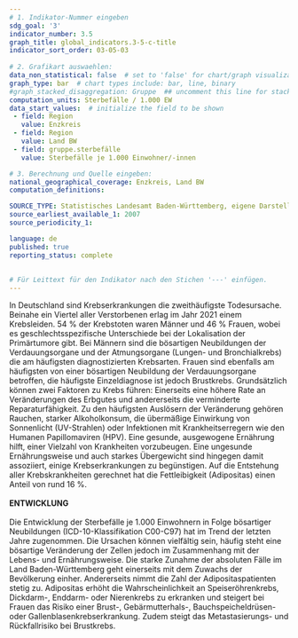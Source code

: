 ```yaml
---
# 1. Indikator-Nummer eingeben 
sdg_goal: '3' 
indicator_number: 3.5
graph_title: global_indicators.3-5-c-title
indicator_sort_order: 03-05-03
 
# 2. Grafikart auswaehlen: 
data_non_statistical: false  # set to 'false' for chart/graph visualization 
graph_type: bar  # chart types include: bar, line, binary 
#graph_stacked_disaggregation: Gruppe  ## uncomment this line for stacked bars. eplace 'Geschlecht' with the field of aggregation. 
computation_units: Sterbefälle / 1.000 EW 
data_start_values:  # initialize the field to be shown  
 - field: Region 
   value: Enzkreis
 - field: Region 
   value: Land BW 
 - field: gruppe.sterbefälle
   value: Sterbefälle je 1.000 Einwohner/-innen

# 3. Berechnung und Quelle eingeben: 
national_geographical_coverage: Enzkreis, Land BW
computation_definitions: 

SOURCE_TYPE: Statistisches Landesamt Baden-Württemberg, eigene Darstellung
source_earliest_available_1: 2007
source_periodicity_1: 

language: de   
published: true 
reporting_status: complete
 
 
# Für Leittext für den Indikator nach den Stichen '---' einfügen. 
---
```


In Deutschland sind Krebserkrankungen die zweithäufigste Todesursache. Beinahe ein Viertel aller Verstorbenen erlag im Jahr 2021 einem Krebsleiden. 54 % der Krebstoten waren Männer und 46 % Frauen, wobei es geschlechtsspezifische Unterschiede bei der Lokalisation der Primärtumore gibt. Bei Männern sind die bösartigen Neubildungen der Verdauungsorgane und der Atmungsorgane (Lungen- und Bronchialkrebs) die am häufigsten diagnostizierten Krebsarten. Frauen sind ebenfalls am häufigsten von einer bösartigen Neubildung der Verdauungsorgane betroffen, die häufigste Einzeldiagnose ist jedoch Brustkrebs. Grundsätzlich können zwei Faktoren zu Krebs führen: Einerseits eine höhere Rate an Veränderungen des Erbgutes und andererseits die verminderte Reparaturfähigkeit. Zu den häufigsten Auslösern der Veränderung gehören Rauchen, starker Alkoholkonsum, die übermäßige Einwirkung von Sonnenlicht (UV-Strahlen) oder Infektionen mit Krankheitserregern wie den Humanen Papillomaviren (HPV). Eine gesunde, ausgewogene Ernährung hilft, einer Vielzahl von Krankheiten vorzubeugen. Eine ungesunde Ernährungsweise und auch starkes Übergewicht sind hingegen damit assoziiert, einige Krebserkrankungen zu begünstigen. Auf die Entstehung aller Krebskrankheiten gerechnet hat die Fettleibigkeit (Adipositas) einen Anteil von rund 16 %. <br>
<br>
**ENTWICKLUNG** <br>
<br>
Die Entwicklung der Sterbefälle je 1.000 Einwohnern in Folge bösartiger Neubildungen (ICD-10-Klassifikation C00-C97) hat im Trend der letzten Jahre zugenommen. Die Ursachen können vielfältig sein, häufig steht eine bösartige Veränderung der Zellen jedoch im Zusammenhang mit der Lebens- und Ernährungsweise. Die starke Zunahme der absoluten Fälle im Land Baden-Württemberg geht einerseits mit dem Zuwachs der Bevölkerung einher. Andererseits nimmt die Zahl der Adipositaspatienten stetig zu. Adipositas erhöht die Wahrscheinlichkeit an Speiseröhrenkrebs, Dickdarm-, Enddarm- oder Nierenkrebs zu erkranken und steigert bei Frauen das Risiko einer Brust-, Gebärmutterhals-, Bauchspeicheldrüsen- oder Gallenblasenkrebserkrankung. Zudem steigt das Metastasierungs- und Rückfallrisiko bei Brustkrebs.

